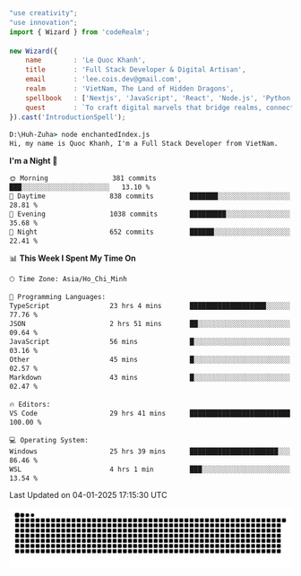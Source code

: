 <!--x axis divider-->

```js 
"use creativity";
"use innovation";
import { Wizard } from 'codeRealm';

new Wizard({
    name        : 'Le Quoc Khanh',
    title       : 'Full Stack Developer & Digital Artisan',
    email       : 'lee.cois.dev@gmail.com',
    realm       : 'VietNam, The Land of Hidden Dragons',
    spellbook   : ['Nextjs', 'JavaScript', 'React', 'Node.js', 'Python', 'Django', 'Cloud Services'],
    quest       : `To craft digital marvels that bridge realms, connect cultures, and bring imagination to life.`,
}).cast('IntroductionSpell');
```

```cmd
D:\Huh-Zuha> node enchantedIndex.js
Hi, my name is Quoc Khanh, I'm a Full Stack Developer from VietNam.
```
<!--START_SECTION:waka-->
**I'm a Night 🦉** 

```text
🌞 Morning                381 commits         ███░░░░░░░░░░░░░░░░░░░░░░   13.10 % 
🌆 Daytime                838 commits         ███████░░░░░░░░░░░░░░░░░░   28.81 % 
🌃 Evening                1038 commits        █████████░░░░░░░░░░░░░░░░   35.68 % 
🌙 Night                  652 commits         ██████░░░░░░░░░░░░░░░░░░░   22.41 % 
```


📊 **This Week I Spent My Time On** 

```text
🕑︎ Time Zone: Asia/Ho_Chi_Minh

💬 Programming Languages: 
TypeScript               23 hrs 4 mins       ███████████████████░░░░░░   77.76 % 
JSON                     2 hrs 51 mins       ██░░░░░░░░░░░░░░░░░░░░░░░   09.64 % 
JavaScript               56 mins             █░░░░░░░░░░░░░░░░░░░░░░░░   03.16 % 
Other                    45 mins             █░░░░░░░░░░░░░░░░░░░░░░░░   02.57 % 
Markdown                 43 mins             █░░░░░░░░░░░░░░░░░░░░░░░░   02.47 % 

🔥 Editors: 
VS Code                  29 hrs 41 mins      █████████████████████████   100.00 % 

💻 Operating System: 
Windows                  25 hrs 39 mins      ██████████████████████░░░   86.46 % 
WSL                      4 hrs 1 min         ███░░░░░░░░░░░░░░░░░░░░░░   13.54 % 
```


 Last Updated on 04-01-2025 17:15:30 UTC
<!--END_SECTION:waka-->
<picture>
  <source media="(prefers-color-scheme: dark)" srcset="https://raw.githubusercontent.com/leecois/leecois/output/github-contribution-grid-snake-dark.svg">
  <source media="(prefers-color-scheme: light)" srcset="https://raw.githubusercontent.com/leecois/leecois/output/github-contribution-grid-snake.svg">
  <img alt="github contribution grid snake animation" src="https://raw.githubusercontent.com/leecois/leecois/output/github-contribution-grid-snake.svg">
</picture>

